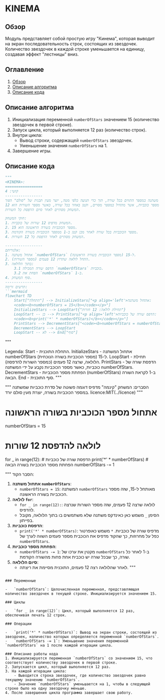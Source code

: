 # KINEMA

## Обзор

Модуль представляет собой простую игру "Кинема", которая выводит на экран последовательность строк, состоящих из звездочек. Количество звездочек в каждой строке уменьшается на единицу, создавая эффект "лестницы" вниз.

## Оглавление

1. [Обзор](#обзор)
2. [Описание алгоритма](#описание-алгоритма)
3. [Описание кода](#описание-кода)

## Описание алгоритма

1. Инициализация переменной `numberOfStars` значением 15 (количество звездочек в первой строке).
2. Запуск цикла, который выполняется 12 раз (количество строк).
3. Внутри цикла:
    - Вывод строки, содержащей `numberOfStars` звездочек.
    - Уменьшение значения `numberOfStars` на 1.
4. Завершение игры.

## Описание кода

```python
"""
<KINEMA>:
=================
קושי: 4
-----------------
המשחק "קינמה" הוא משחק פשוט המציג סדרת תווי כוכבית, אשר משתנה במספר התווים בכל שורה, תוך כדי תנועה כלפי מטה, יוצר מעין תבנית של "סולם" הפוך.
כל שורה מכילה מספר כוכביות, אשר מתחיל במספר מסויים, וקטן באחד בכל שורה, כאשר מספר השורות הוא 12.
המשחק מסתיים לאחר סיום הדפסת כל השורות.

חוקי המשחק:
1. המשחק מדפיס 12 שורות של כוכביות.
2. מספר הכוכביות בשורה הראשונה הוא 15.
3. מספר הכוכביות בכל שורה לאחר מכן קטן ב-1 ממספר הכוכביות בשורה הקודמת.
4. המשחק מסתיים לאחר הדפסת כל 12 השורות.

-----------------
אלגוריתם:
1. אתחל משתנה `numberOfStars` ל-15 (מספר הכוכביות בשורה הראשונה).
2. התחל לולאה שתרוץ 12 פעמים (מספר השורות).
3. בתוך הלולאה:
    3.1 הדפס שורה המכילה `numberOfStars` כוכביות.
    3.2 הפחת את `numberOfStars` ב-1.
4. סוף המשחק.
-----------------
תרשים זרימה:
```mermaid
flowchart TD
    Start["התחלה"] --> InitializeStars["<p align='left'>אתחול משתנה:
    <code><b>numberOfStars = 15</b></code></p>"]
    InitializeStars --> LoopStart{"תחילת לולאה: 12 חזרות"}
    LoopStart -- כן --> PrintStars["<p align='left'>הדפס שורה של כוכביות:
    <code><b>print('*' * numberOfStars)</b></code></p>"]
    PrintStars --> DecrementStars["<code><b>numberOfStars = numberOfStars - 1</b></code>"]
    DecrementStars --> LoopStart
    LoopStart -- לא --> End["סוף"]
```
"""
 
Legenda:
    Start - התחלת התוכנית.
    InitializeStars - אתחול המשתנה numberOfStars (מספר הכוכביות בשורה הנוכחית) ל-15.
    LoopStart - תחילת הלולאה, שרצה 12 פעמים (כמספר השורות להדפסה).
    PrintStars - הדפסת שורה של כוכביות, כאשר מספר הכוכביות נקבע על ידי המשתנה numberOfStars.
    DecrementStars - הפחתת מספר הכוכביות (numberOfStars) ב-1 לקראת השורה הבאה.
    End - סוף התוכנית.
"""

"""
הסברים:
המשחק "קינמה" מדפיס דוגמה פשוטה של סדרת כוכביות שמשתנה במספר הכוכביות בשורה, יוצרת מעין סולם יורד.
licence:MIT(../licence)
"""
# אתחול מספר הכוכביות בשורה הראשונה
numberOfStars = 15

# לולאה להדפסת 12 שורות
for _ in range(12):
    # הדפסת שורה של כוכביות
    print('*' * numberOfStars)
    # הפחתת מספר הכוכביות בשורה הבאה
    numberOfStars -= 1

"""
הסבר הקוד:
1.  **אתחול משתנה `numberOfStars`**:
    -   `numberOfStars = 15`: המשתנה `numberOfStars` מאותחל ל-15, שזה מספר הכוכביות בשורה הראשונה.
2.  **לולאה `for`**:
    -   `for _ in range(12):`: לולאה שרצה 12 פעמים, שזה מספר השורות שנרצה להדפיס.
    -   הסימן `_` משמש כאן כאינדקס משתנה שלא משתמשים בו בתוך הלולאה, מקובל בפייתון.
3.  **הדפסת כוכביות**:
    -   `print('*' * numberOfStars)`: מדפיס שורה של כוכביות. `*` משמש כאופרטור כפל על מחרוזות, כך שהקוד מדפיס את הכוכבית מספר פעמים השווה לערך של `numberOfStars`.
4.  **הפחתת מספר כוכביות**:
    -   `numberOfStars -= 1`: מקטין את ערכו של `numberOfStars` ב-1 לאחר כל שורה, כך שבכל שורה יש כוכבית אחת פחות מהשורה הקודמת.
5.  **סיום הלולאה**:
    - לאחר שהלולאה רצה 12 פעמים, התוכנית מסיימת את ריצתה.
"""
```

### Переменные

-   `numberOfStars`: Целочисленная переменная, представляющая количество звездочек в текущей строке. Инициализируется значением 15.

### Циклы

-   `for _ in range(12)`: Цикл, который выполняется 12 раз, обеспечивая печать 12 строк.

### Операции

-   `print('*' * numberOfStars)`: Вывод на экран строки, состоящей из звездочек, количество которых определяется переменной `numberOfStars`.
-   `numberOfStars -= 1`: Уменьшение значения переменной `numberOfStars` на 1 после каждой итерации цикла.

### Описание работы кода
1. Инициализируется переменная `numberOfStars` со значением 15, что соответствует количеству звездочек в первой строке.
2. Запускается цикл, который выполняется 12 раз.
3. На каждой итерации цикла:
    - Выводится строка звездочек, где количество звездочек равно текущему значению `numberOfStars`.
    - Значение `numberOfStars` уменьшается на 1, чтобы в следующей строке было на одну звездочку меньше.
4. После завершения цикла программа завершает свою работу.